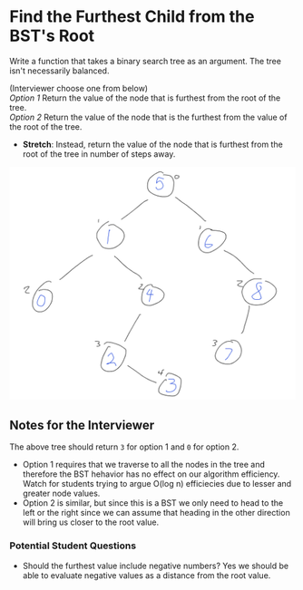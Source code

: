 # Find the Furthest Child from the BST's Root

Write a function that takes a binary search tree as an argument.
The tree isn't necessarily balanced.

(Interviewer choose one from below)\
*Option 1* Return the value of the node that is furthest from the root of the tree.\
*Option 2* Return the value of the node that is the furthest from the value of the root of the tree.

- **Stretch**: Instead, return the value of the node that is furthest from the root of the tree in number of steps away.

![searchable tree](furthestChild.png)

## Notes for the Interviewer

The above tree should return `3` for option 1 and `0` for option 2.

- Option 1 requires that we traverse to all the nodes in the tree and therefore the BST hehavior has no effect on our algorithm efficiency.  Watch for students trying to argue O(log n) efficiecies due to lesser and greater node values.
- Option 2 is similar, but since this is a BST we only need to head to the left or the right since we can assume that heading in the other direction will bring us closer to the root value.

### Potential Student Questions

- Should the furthest value include negative numbers? Yes we should be able to evaluate negative values as a distance from the root value.
